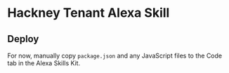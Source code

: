 # Hackney Tenant Alexa Skill

## Deploy

For now, manually copy `package.json` and any JavaScript files to the Code tab in the Alexa Skills Kit.
